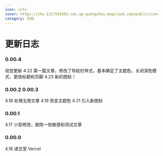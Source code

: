 ```yaml
---
icon: info
cover: https://ihs-1317591693.cos.ap-guangzhou.myqcloud.com/public/cover4.jpg
category: 文档
---
```


# 更新日志

### 0.00.4
视觉更新
4.22 第一篇文章，修改了导航栏样式，基本确定了主题色，关闭深色模式，更改标题和页脚
4.23 新的图标！

### 0.00.2 0.00.3
4.18 处理无用文章
4.19 改变主题色
4.21 引入新图标

### 0.00.1
4.17 小型修改，删除一些敏感和测试文章

### 0.00.0
4.16 递交至 Vercel

